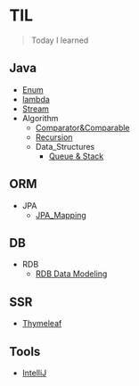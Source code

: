 # TIL
>Today I learned

## Java
* [Enum](Java/Enum.md)
* [lambda](Java/Lambda.md)
* [Stream](Java/Stream.md)
* Algorithm
  * [Comparator&Comparable](Java/Algorithm/Comparator%26Comparable.md)
  * [Recursion](Java/Algorithm/Recursion.md)
  * Data_Structures
    * [Queue & Stack](Java/Algorithm/Data_Structure/Queue%26Stack.md)


## ORM
* JPA
  * [JPA_Mapping](ORM/JPA/JPA_Mapping.md)

## DB
* RDB
  * [RDB Data Modeling](DB/RDB/RDB_Data_Modeling.md)

## SSR
* [Thymeleaf](SSR/Thymeleaf.md)

## Tools
* [IntelliJ](Tools/IntelliJ.md)
